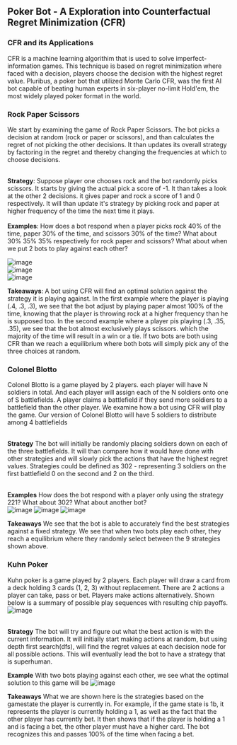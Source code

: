 ## Poker Bot - A Exploration into Counterfactual Regret Minimization (CFR)

### CFR and its Applications
CFR is a machine learning algorithim that is used to solve imperfect-information games. This technique is based on regret minimization where faced with a decision, players choose the decision with the highest regret value. Pluribus, a poker bot that utilized Monte Carlo CFR, was the first AI bot capable of beating human experts in six-player no-limit Hold'em, the most widely played poker format in the world. 

### Rock Paper Scissors
We start by examining the game of Rock Paper Scissors. The bot picks a decision at random (rock or paper or scissors), and than calculates the regret of not picking the other decisions. It than updates its overall strategy by factoring in the regret and thereby changing the frequencies at which to choose decisions. 

<br> **Strategy**: Suppose player one chooses rock and the bot randomly picks scissors. It starts by giving the actual pick a score of -1. It than takes a look at the other 2 decisions. it gives paper and rock a score of 1 and 0 respectively. It will than update it's strategy by picking rock and paper at higher frequency of the time the next time it plays.  
<br> **Examples**: How does a bot respond when a player picks rock 40% of the time, paper 30% of the time, and scissors 30% of the time? What about 30% 35% 35% respectively for rock paper and scissors? What about when we put 2 bots to play against each other?

![image](https://user-images.githubusercontent.com/61204939/187297927-b14130e5-88f3-4cff-84c1-812c70a31cb3.png) <br>
![image](https://user-images.githubusercontent.com/61204939/187298515-39b72e4e-3e83-4b44-a862-f0919e647fbb.png) <br>
![image](https://user-images.githubusercontent.com/61204939/187298976-222a1b10-9c03-43a4-b2f5-b498fce1a54c.png) <br>

**Takeaways**: A bot using CFR will find an optimal solution against the strategy it is playing against. In the first example where the player is playing (.4, .3, .3), we see that the bot adjust by playing paper almost 100% of the time, knowing that the player is throwing rock at a higher frequency than he is supposed too. In the second example where a player pis playing (.3, .35, .35), we see that the bot almost exclusively plays scissors. which the majority of the time will result in a win or a tie. If two bots are both using CFR than we reach a equilibrium where both bots will simply pick any of the three choices at random.

### Colonel Blotto
Colonel Blotto is a game played by 2 players. each player will have N soldiers in total. And each player will assign each of the N soldiers onto one of S battlefields. A player claims a battlefield if they send more soldiers to a battlefield than the other player. We examine how a bot using CFR will play the game. Our version of Colonel Blotto will have 5 soldiers to distribute among 4 battlefields

<br> **Strategy** The bot will initially be randomly placing soldiers down on each of the three battlefields. It will than compare how it would have done with other strategies and will slowly pick the actions that have the highest regret values. Strategies could be defined as 302 - representing 3 soldiers on the first battlefield 0 on the second and 2 on the third. 

<br> **Examples** How does the bot respond with a player only using the strategy 221? What about 302? What about another bot? <br>
![image](https://user-images.githubusercontent.com/61204939/187317514-63c7def0-376a-4c35-82ec-ebec66b1e8df.png)
![image](https://user-images.githubusercontent.com/61204939/187317533-5ad48b27-d94e-46e8-856e-ad357f80ccff.png)
![image](https://user-images.githubusercontent.com/61204939/187317818-188d55b0-6e29-4a02-853d-9eaa0d4860dd.png)

**Takeaways** We see that the bot is able to accurately find the best strategies against a fixed strategy. We see that when two bots play each other, they reach a equilibrium where they randomly select between the 9 strategies shown above.  



### Kuhn Poker
Kuhn poker is a game played by 2 players. Each player will draw a card from a deck holding 3 cards (1, 2, 3) without replacement. There are 2 actions a player can take, pass or bet. Players make actions alternatively. Shown below is a summary of possible play sequences with resulting chip payoffs. <br>
![image](https://user-images.githubusercontent.com/61204939/187319092-454ba419-3c7e-40e3-9159-d43620b48b01.png)

<br> **Strategy** The bot will try and figure out what the best action is with the current information. It will initially start making actions at random, but using depth first search(dfs), will find the regret values at each decision node for all possible actions. This will eventually lead the bot to have a strategy that is superhuman. 

**Example** With two bots playing against each other, we see what the optimal solution to this game will be
![image](https://user-images.githubusercontent.com/61204939/187321937-f5c22dbd-fcd9-4f8a-b764-808323f57633.png)


**Takeaways** What we are shown here is the strategies based on the gamestate the player is currently in. For example, if the game state is 1b, it represents the player is currently holding a 1, as well as the fact that the other player has currently bet. It then shows that if the player is holding a 1 and is facing a bet, the other player must have a higher card. The bot recognizes this and passes 100% of the time when facing a bet.  











